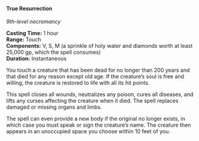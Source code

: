 #### True Resurrection
<!-- markdownlint-disable link-image-reference-definitions -->
[_metadata_:spell_name]:- "True Resurrection"
[_metadata_:spell_level]:- "9"
[_metadata_:spell_school]:- "necromancy"
[_metadata_:ritual]:- "false"
[_metadata_:casting_time_amount]:- "1"
[_metadata_:casting_time_unit]:- "hour"
[_metadata_:range]:- "Touch"
[_metadata_:target]:- "a creature that has been dead for no longer than 200 years"
[_metadata_:components_verbal]:- "true"
[_metadata_:components_somatic]:- "true"
[_metadata_:components_material]:- "true"
[_metadata_:components_material_description]:- "a sprinkle of holy water and diamonds worth at least 25,000 gp, which the spell consumes"
[_metadata_:components_material_cost]:- "25,000 gp"
[_metadata_:duration]:- "Instantaneous"
[_metadata_:concentration]:- "false"
[_metadata_:compared_to_wotc_srd_5.1]:- "mechanics_same_wording_same"
[_metadata_:compared_to_a5e_srd]:- "mechanics_different_wording_different"
<!-- markdownlint-disable-next-line no-emphasis-as-heading -->
_9th-level necromancy_

**Casting Time:** 1 hour \
**Range:** Touch \
**Components:** V, S, M (a sprinkle of holy water and diamonds worth at least 25,000 gp, which the spell consumes) \
**Duration:** Instantaneous

You touch a creature that has been dead for no longer than 200 years and that died for any reason except old age.
If the creature’s soul is free and willing, the creature is restored to life with all its hit points.

This spell closes all wounds, neutralizes any poison, cures all diseases, and lifts any curses affecting the creature when it died.
The spell replaces damaged or missing organs and limbs.

The spell can even provide a new body if the original no longer exists, in which case you must speak or sign the creature’s name.
The creature then appears in an unoccupied space you choose within 10 feet of you.
